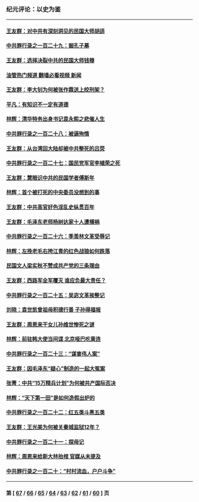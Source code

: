 ### 纪元评论：以史为鉴
---
#### [王友群：对中共有深刻洞见的民国大师胡适](../../pages/nsc1028/n14003453.md?05260330) 
#### [中共罪行录之一百二十九：掘孔子墓](../../pages/nsc1028/n14003058.md?05260330) 
#### [王友群：选择决裂中共的民国大师钱穆](../../pages/nsc1028/n14001046.md?05260330) 
#### [油管热门频道 翻墙必看视频 新闻](ok?05260330)
#### [王友群：李大钊为何被张作霖送上绞刑架？](../../pages/nsc1028/n13999290.md?05260330) 
#### [平凡：有知识不一定有道德](../../pages/nsc1028/n13998913.md?05260330) 
#### [林辉：清华特务出身书记袁永熙之悲催人生](../../pages/nsc1028/n13997413.md?05260330) 
#### [中共罪行录之一百二十八：被逼殉情](../../pages/nsc1028/n13991056.md?05260330) 
#### [王友群：从台湾回大陆却被中共整死的吕荧](../../pages/nsc1028/n13989235.md?05260330) 
#### [中共罪行录之一百二十七：国民党军官李植荣之死](../../pages/nsc1028/n13989006.md?05260330) 
#### [王友群：慧眼识中共的民国学者傅斯年](../../pages/nsc1028/n13988371.md?05260330) 
#### [林辉：首个被打死的中央委员没想到的事](../../pages/nsc1028/n13987400.md?05260330) 
#### [王友群：中共高官好色淫乱史纵贯百年](../../pages/nsc1028/n13986035.md?05260330) 
#### [王友群：毛泽东老师杨树达家十人遭横祸](../../pages/nsc1028/n13984103.md?05260330) 
#### [中共罪行录之一百二十六：季羡林文革受辱记](../../pages/nsc1028/n13980310.md?05260330) 
#### [林辉：左挽老毛右挎江青的红色战狼如何跌落](../../pages/nsc1028/n13979615.md?05260330) 
#### [民国文人梁实秋不赞成共产党的三条理由](../../pages/nsc1028/n13979403.md?05260330) 
#### [王友群：西路军全军覆灭 谁应负最大责任？](../../pages/nsc1028/n13975235.md?05260330) 
#### [中共罪行录之一百二十五：吴宓文革挨整记](../../pages/nsc1028/n13975630.md?05260330) 
#### [刘晓：袁世凯曾祖母积德行善 子孙得福报](../../pages/nsc1028/n13975138.md?05260330) 
#### [王友群：周恩来干女儿孙维世惨死之谜](../../pages/nsc1028/n13972452.md?05260330) 
#### [林辉：前驻韩大使当间谍 北京哑巴吃黄连](../../pages/nsc1028/n13971434.md?05260330) 
#### [中共罪行录之一百二十三：“谋害伟人案”](../../pages/nsc1028/n13972044.md?05260330) 
#### [王友群：因毛泽东“疑心”制造的一起大冤案](../../pages/nsc1028/n13967794.md?05260330) 
#### [张菁：中共“15万精兵计划”为何被共产国际否决](../../pages/nsc1028/n13967677.md?05260330) 
#### [林辉：“天下第一田”是如何造假出炉的](../../pages/nsc1028/n13965823.md?05260330) 
#### [中共罪行录之一百二十二：红五类斗黑五类](../../pages/nsc1028/n13965024.md?05260330) 
#### [王友群：王光美为何被关秦城监狱12年？](../../pages/nsc1028/n13963422.md?05260330) 
#### [中共罪行录之一百二十一：探母记](../../pages/nsc1028/n13961437.md?05260330) 
#### [林辉：周恩来给斯大林抬棺 官媒从未提及](../../pages/nsc1028/n13961173.md?05260330) 
#### [中共罪行录之一百二十：“村村流血，户户斗争”](../../pages/nsc1028/n13959433.md?05260330) 

---
#### 第 [ [67](./67.md?05260330) / [66](./66.md?05260330) / [65](./65.md?05260330) / [64](./64.md?05260330) / [63](./63.md?05260330) / [62](./62.md?05260330) / [61](./61.md?05260330) / [60](./60.md?05260330) ] 页
